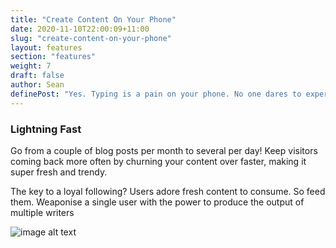 ```yaml
---
title: "Create Content On Your Phone"
date: 2020-11-10T22:00:09+11:00
slug: "create-content-on-your-phone"
layout: features
section: "features"
weight: 7
draft: false
author: Sean
definePost: "Yes. Typing is a pain on your phone. No one dares to experience the torture of producing written content on a tiny screen with a touch keypad. However, with ContentFlame, you can do it with ease. Use a combination of express content creation and voice dictation to create content that is engaging and converts! "
---
```


### Lightning Fast

Go from a couple of blog posts per month to several per day! Keep visitors coming back more often by churning your content over faster, making it super fresh and trendy.

The key to a loyal following? Users adore fresh content to consume. So feed them. Weaponise a single user with the power to produce the output of multiple writers

![image alt text](/images/place4.jpg)

